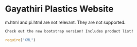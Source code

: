 # Gayathiri Plastics Website
m.html and pi.html are not relevant. They are not supported.
```html
Check out the new bootstrap version! Includes product list!
```
```javascript
require("XML")
```
